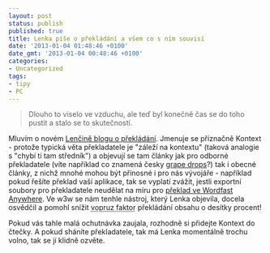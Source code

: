 ```yaml
---
layout: post
status: publish
published: true
title: Lenka píše o překládání a všem co s ním souvisí
date: '2013-01-04 01:48:46 +0100'
date_gmt: '2013-01-04 00:48:46 +0100'
categories:
- Uncategorized
tags:
- tipy
- PC
---
```

<blockquote>Dlouho to viselo ve vzduchu, ale teď byl konečně čas se do toho pustit a stalo se to skutečností.</p></blockquote>
<p>Mluvím o novém <a href="http://kontext.posterous.com/">Lenčině blogu o překládání</a>. Jmenuje se příznačně Kontext - protože typická věta překladatele je "záleží na kontextu" (taková analogie s "chybí ti tam středník") a objevují se tam články jak pro odborné překladatele (víte například co znamená česky <a href="http://kontext.posterous.com/jak-jsem-prekladala-web-o-lustrech">grape drops</a>?) tak i obecné články, z nichž mnohé mohou být přínosné i pro nás vývojáře - například pokud řešíte překlad vaší aplikace, tak se vyplatí zvážit, jestli exportní soubory pro překladatele neudělat na míru pro <a href="http://kontext.posterous.com/zaciname-s-wordfast-anywhere">překlad ve Wordfast Anywhere</a>. Ve w3w se nám tenhle nástroj, který Lenka objevila, docela osvědčil a pomohl snížit <abbr title="vyjádření složitosti komplexního problému nebo procesu pomocí čísla, především s přihlédnutím k zábavnosti řešení takového problému nebo procesu">vopruz faktor</abbr> překládání obsahu o desítky procent!</p>
<p>Pokud vás tahle malá ochutnávka zaujala, rozhodně si přidejte Kontext do čtečky. A pokud sháníte překladatele, tak má Lenka momentálně trochu volno, tak se jí klidně ozvěte.</p>
